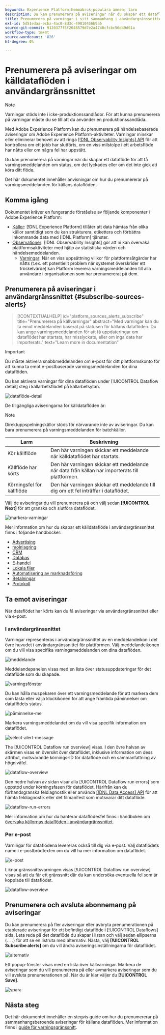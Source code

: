 ```yaml
---
keywords: Experience Platform;hemmabruk;populära ämnen; larm
description: Du kan prenumerera på aviseringar när du skapar ett dataflöde för att få varningsmeddelanden om status, lyckade eller misslyckade flödeskörningar.
title: Prenumerera på varningar i sitt sammanhang i användargränssnittet
exl-id: 5d51edaa-ecba-4ac0-8d3c-49010466b9a5
source-git-commit: 9120377f5f2048579d7e2a4740cfcbc56d49d61a
workflow-type: tm+mt
source-wordcount: '826'
ht-degree: 0%

---
```


# Prenumerera på aviseringar om källdataflöden i användargränssnittet

>[!NOTE]
>
>Varningar stöds inte i icke-produktionssandlådor. För att kunna prenumerera på varningar måste du se till att du använder en produktionssandlåda.

Med Adobe Experience Platform kan du prenumerera på händelsebaserade aviseringar om Adobe Experience Platform-aktiviteter. Varningar minskar eller eliminerar behovet av att ringa [[!DNL Observability Insights] API](../../../observability/api/overview.md) för att kontrollera om ett jobb har slutförts, om en viss milstolpe i ett arbetsflöde har nåtts eller om några fel har uppstått.

Du kan prenumerera på varningar när du skapar ett dataflöde för att få varningsmeddelanden om status, om det lyckades eller om det inte gick att köra ditt flöde.

Det här dokumentet innehåller anvisningar om hur du prenumererar på varningsmeddelanden för källans dataflöden.

## Komma igång

Dokumentet kräver en fungerande förståelse av följande komponenter i Adobe Experience Platform:

* [Källor](../../home.md): [!DNL Experience Platform] tillåter att data hämtas från olika källor samtidigt som du kan strukturera, etikettera och förbättra inkommande data med [!DNL Platform] tjänster.
* [Observationer](../../../observability/home.md): [!DNL Observability Insights] gör att ni kan övervaka plattformsaktiviteter med hjälp av statistiska värden och händelsemeddelanden.
   * [Varningar](../../../observability/alerts/overview.md): När en viss uppsättning villkor för plattformsåtgärder har nåtts (t.ex. ett potentiellt problem när systemet överskrider ett tröskelvärde) kan Platform leverera varningsmeddelanden till alla användare i organisationen som har prenumererat på dem.

## Prenumerera på aviseringar i användargränssnittet {#subscribe-sources-alerts}

>[!CONTEXTUALHELP]
>id="platform_sources_alerts_subscribe"
>title="Prenumerera på källvarningar"
>abstract="Med varningar kan du ta emot meddelanden baserat på statusen för källans dataflöden. Du kan ange varningsmeddelanden för att få uppdateringar om dataflödet har startats, har misslyckats, eller om inga data har importerats."
>text="Learn more in documentation"

>[!IMPORTANT]
>
>Du måste aktivera snabbmeddelanden om e-post för ditt plattformskonto för att kunna ta emot e-postbaserade varningsmeddelanden för dina dataflöden.

Du kan aktivera varningar för dina dataflöden under [!UICONTROL Dataflow detail] steg i källarbetsflödet på källarbetsytan.

![dataflöde-detail](../../images/tutorials/alerts/dataflow-detail.png)

De tillgängliga aviseringarna för källdataflöden är:

>[!NOTE]
>
>Direktuppspelningskällor stöds för närvarande inte av aviseringar. Du kan bara prenumerera på varningsmeddelanden för batchkällor.

| Larm | Beskrivning |
| --- | --- |
| Kör källflöde | Den här varningen skickar ett meddelande när källdataflödet har startats. |
| Källflöde har körts | Den här varningen skickar ett meddelande när data från källan har importerats till plattformen. |
| Körningsfel för källflöde | Den här varningen skickar ett meddelande till dig om ett fel inträffar i dataflödet. |

Välj de aviseringar du vill prenumerera på och välj sedan **[!UICONTROL Next]** för att granska och slutföra dataflödet.

![markera-varningar](../../images/tutorials/alerts/select-alerts.png)

Mer information om hur du skapar ett källdataflöde i användargränssnittet finns i följande handböcker:

* [Advertising](./dataflow/advertising.md)
* [molnlagring](./dataflow/batch/cloud-storage.md)
* [CRM](./dataflow/crm.md)
* [Databas](./dataflow/databases.md)
* [E-handel](./dataflow/ecommerce.md)
* [Lokala filer](./create/local-system/local-file-upload.md)
* [Automatisering av marknadsföring](./dataflow/marketing-automation.md)
* [Betalningar](./dataflow/payments.md)
* [Protokoll](./dataflow/protocols.md)

## Ta emot aviseringar

När dataflödet har körts kan du få aviseringar via användargränssnittet eller via e-post.

### I användargränssnittet

Varningar representeras i användargränssnittet av en meddelandeikon i det övre huvudet i användargränssnittet för plattformen. Välj meddelandeikonen om du vill visa specifika varningsmeddelanden om dina dataflöden.

![meddelande](../../images/tutorials/alerts/notification.png)

Meddelandepanelen visas med en lista över statusuppdateringar för det dataflöde som du skapade.

![varningsfönster](../../images/tutorials/alerts/alert-window.png)

Du kan hålla muspekaren över ett varningsmeddelande för att markera dem som lästa eller välja klockikonen för att ange framtida påminnelser om dataflödets status.

![påminnelse-me](../../images/tutorials/alerts/remind-me.png)

Markera varningsmeddelandet om du vill visa specifik information om dataflödet.

![select-alert-message](../../images/tutorials/alerts/select-alert-message.png)

The [!UICONTROL Dataflow run overview] visas. I den övre halvan av skärmen visas en översikt över dataflödet, inklusive information om dess attribut, motsvarande körnings-ID för dataflöde och en sammanfattning av högnivåfel.

![dataflow-overview](../../images/tutorials/alerts/dataflow-overview.png)

Den nedre halvan av sidan visar alla [!UICONTROL Dataflow run errors] som uppstod under körningsfasen för dataflödet. Härifrån kan du förhandsgranska feldiagnostik eller använda [[!DNL Data Access] API](https://www.adobe.io/experience-platform-apis/references/data-access/) för att hämta feldiagnostik eller det filmanifest som motsvarar ditt dataflöde.

![dataflow-run-errors](../../images/tutorials/alerts/dataflow-run-error.png)

Mer information om hur du hanterar dataflödesfel finns i handboken om [övervaka källornas dataflöden i användargränssnittet](../../../dataflows/ui/monitor-sources.md).

### Per e-post

Varningar för dataflödena levereras också till dig via e-post. Välj dataflödets namn i e-postbrödtexten om du vill ha mer information om dataflödet.

![e-post](../../images/tutorials/alerts/email.png)

Liknar gränssnittsvarningen visas [!UICONTROL Dataflow run overview] visas så att du får ett gränssnitt där du kan undersöka eventuella fel som är kopplade till dataflödet.

![dataflow-overview](../../images/tutorials/alerts/dataflow-overview.png)

## Prenumerera och avsluta abonnemang på aviseringar

Du kan prenumerera på fler aviseringar eller avbryta prenumerationen på etablerade aviseringar för ett befintligt dataflöde i [!UICONTROL Dataflows] sida. Leta reda på det dataflöde du skapar i listan och välj sedan ellipserna (`...`) för att se en listruta med alternativ. Nästa, välj **[!UICONTROL Subscribe alerts]** om du vill ändra aviseringsinställningarna för dataflödet.

![alternativ](../../images/tutorials/alerts/options.png)

Ett popup-fönster visas med en lista över källvarningar. Markera de aviseringar som du vill prenumerera på eller avmarkera aviseringar som du vill avsluta prenumerationen på. När du är klar väljer du **[!UICONTROL Save]**.

![spara](../../images/tutorials/alerts/save.png)

## Nästa steg

Det här dokumentet innehåller en stegvis guide om hur du prenumererar på sammanhangsberoende aviseringar för källans dataflöden. Mer information finns i [guide för varningsgränssnitt](../../../observability/alerts/ui.md).